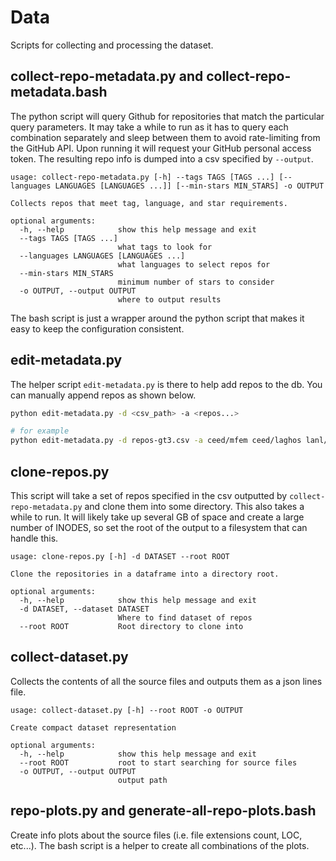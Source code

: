 # Data

Scripts for collecting and processing the dataset.

## collect-repo-metadata.py and collect-repo-metadata.bash
The python script will query Github for repositories that match the particular query parameters.
It may take a while to run as it has to query each combination separately and sleep between them
to avoid rate-limiting from the GitHub API.
Upon running it will request your GitHub personal access token.
The resulting repo info is dumped into a csv specified by `--output`.

```
usage: collect-repo-metadata.py [-h] --tags TAGS [TAGS ...] [--languages LANGUAGES [LANGUAGES ...]] [--min-stars MIN_STARS] -o OUTPUT

Collects repos that meet tag, language, and star requirements.

optional arguments:
  -h, --help            show this help message and exit
  --tags TAGS [TAGS ...]
                        what tags to look for
  --languages LANGUAGES [LANGUAGES ...]
                        what languages to select repos for
  --min-stars MIN_STARS
                        minimum number of stars to consider
  -o OUTPUT, --output OUTPUT
                        where to output results
```

The bash script is just a wrapper around the python script that makes it easy to keep
the configuration consistent.

## edit-metadata.py
The helper script `edit-metadata.py` is there to help add repos to the db.
You can manually append repos as shown below.

```bash
python edit-metadata.py -d <csv_path> -a <repos...>

# for example
python edit-metadata.py -d repos-gt3.csv -a ceed/mfem ceed/laghos lanl/elements
```

## clone-repos.py
This script will take a set of repos specified in the csv outputted by `collect-repo-metadata.py` and 
clone them into some directory.
This also takes a while to run.
It will likely take up several GB of space and create a large number of INODES, so
set the root of the output to a filesystem that can handle this.

```
usage: clone-repos.py [-h] -d DATASET --root ROOT

Clone the repositories in a dataframe into a directory root.

optional arguments:
  -h, --help            show this help message and exit
  -d DATASET, --dataset DATASET
                        Where to find dataset of repos
  --root ROOT           Root directory to clone into
```

## collect-dataset.py
Collects the contents of all the source files and outputs them as a json lines file.

```
usage: collect-dataset.py [-h] --root ROOT -o OUTPUT

Create compact dataset representation

optional arguments:
  -h, --help            show this help message and exit
  --root ROOT           root to start searching for source files
  -o OUTPUT, --output OUTPUT
                        output path
```

## repo-plots.py and generate-all-repo-plots.bash
Create info plots about the source files (i.e. file extensions count, LOC, etc...).
The bash script is a helper to create all combinations of the plots.
